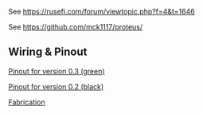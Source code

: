 See https://rusefi.com/forum/viewtopic.php?f=4&t=1646

See https://github.com/mck1117/proteus/

## Wiring & Pinout

[Pinout for version 0.3 (green)](Hardware_Proteus_Wiring_v03)

[Pinout for version 0.2 (black)](Hardware_Proteus_Wiring_v02)

[Fabrication](Hardware-Proteus-Fabrication.md)